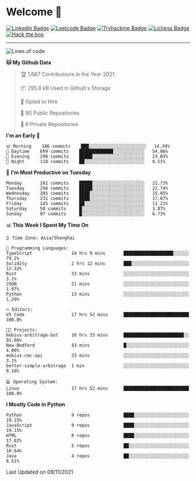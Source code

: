 # Welcome 👋

[![Linkedin Badge](https://img.shields.io/badge/-PedroTorres-blue?style=flat-square&logo=Linkedin&logoColor=white&link=https://www.linkedin.com/in/PedroTorres/)](https://www.linkedin.com/in/pedro-torres-cruz/)
[![Leetcode Badge](https://img.shields.io/badge/profile-leetcode-green)](https://leetcode.com/corfucinas/)
[![Tryhackme Badge](https://img.shields.io/badge/profile-tryhackme-blue)](https://tryhackme.com/p/Corfucinas/)
[![Lichess Badge](https://img.shields.io/badge/challenge_me-lichess-yellow)](https://lichess.org/@/Corfucinas)
[![Hack the box](https://img.shields.io/badge/hack_the_box-profile-red)](https://www.hackthebox.eu/profile/375826)

---

<!--START_SECTION:waka-->
![Lines of code](https://img.shields.io/badge/From%20Hello%20World%20I%27ve%20Written-1.6%20million%20lines%20of%20code-blue)

**🐱 My Github Data** 

> 🏆 1,667 Contributions in the Year 2021
 > 
> 📦 295.8 kB Used in Github's Storage 
 > 
> 💼 Opted to Hire
 > 
> 📜 90 Public Repositories 
 > 
> 🔑 6 Private Repositories  
 > 
**I'm an Early 🐤** 

```text
🌞 Morning    186 commits    ███░░░░░░░░░░░░░░░░░░░░░░   14.39% 
🌆 Daytime    699 commits    █████████████░░░░░░░░░░░░   54.06% 
🌃 Evening    298 commits    █████░░░░░░░░░░░░░░░░░░░░   23.05% 
🌙 Night      110 commits    ██░░░░░░░░░░░░░░░░░░░░░░░   8.51%

```
📅 **I'm Most Productive on Tuesday** 

```text
Monday       281 commits    █████░░░░░░░░░░░░░░░░░░░░   21.73% 
Tuesday      294 commits    █████░░░░░░░░░░░░░░░░░░░░   22.74% 
Wednesday    205 commits    ████░░░░░░░░░░░░░░░░░░░░░   15.85% 
Thursday     231 commits    ████░░░░░░░░░░░░░░░░░░░░░   17.87% 
Friday       145 commits    ██░░░░░░░░░░░░░░░░░░░░░░░   11.21% 
Saturday     50 commits     █░░░░░░░░░░░░░░░░░░░░░░░░   3.87% 
Sunday       87 commits     █░░░░░░░░░░░░░░░░░░░░░░░░   6.73%

```


📊 **This Week I Spent My Time On** 

```text
⌚︎ Time Zone: Asia/Shanghai

💬 Programming Languages: 
TypeScript               14 hrs 9 mins       ███████████████████░░░░░░   79.2% 
Solidity                 2 hrs 12 mins       ███░░░░░░░░░░░░░░░░░░░░░░   12.32% 
Rust                     33 mins             ░░░░░░░░░░░░░░░░░░░░░░░░░   3.1% 
JSON                     21 mins             ░░░░░░░░░░░░░░░░░░░░░░░░░   1.97% 
Python                   13 mins             ░░░░░░░░░░░░░░░░░░░░░░░░░   1.29%

🔥 Editors: 
VS Code                  17 hrs 52 mins      █████████████████████████   100.0%

🐱‍💻 Projects: 
mobius-arbitrage-bot     16 hrs 33 mins      ███████████████████████░░   92.66% 
New-Bedford              43 mins             █░░░░░░░░░░░░░░░░░░░░░░░░   4.06% 
mobius-cmc-api           33 mins             ░░░░░░░░░░░░░░░░░░░░░░░░░   3.1% 
better-simple-arbitrage  1 min               ░░░░░░░░░░░░░░░░░░░░░░░░░   0.18%

💻 Operating System: 
Linux                    17 hrs 52 mins      █████████████████████████   100.0%

```

**I Mostly Code in Python** 

```text
Python                   9 repos             ████░░░░░░░░░░░░░░░░░░░░░   19.15% 
JavaScript               9 repos             ████░░░░░░░░░░░░░░░░░░░░░   19.15% 
HTML                     8 repos             ████░░░░░░░░░░░░░░░░░░░░░   17.02% 
Rust                     5 repos             ██░░░░░░░░░░░░░░░░░░░░░░░   10.64% 
Java                     4 repos             ██░░░░░░░░░░░░░░░░░░░░░░░   8.51%

```



 Last Updated on 08/11/2021
<!--END_SECTION:waka-->
